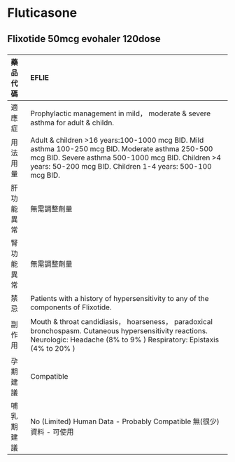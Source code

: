 # Fluticasone

## Flixotide 50mcg evohaler 120dose

##### 

| 藥品代碼   | EFLIE                                                                                                                                                                                                              |
|:-----------|:-------------------------------------------------------------------------------------------------------------------------------------------------------------------------------------------------------------------|
| 適應症     | Prophylactic management in mild， moderate & severe asthma for adult & childn.                                                                                                                                     |
| 用法用量   | Adult & children >16 years:100-1000 mcg BID. Mild asthma 100-250 mcg BID. Moderate asthma 250-500 mcg BID. Severe asthma 500-1000 mcg BID. Children >4 years: 50-200 mcg BID. Children 1-4 years: 500-100 mcg BID. |
| 肝功能異常 | 無需調整劑量                                                                                                                                                                                                       |
| 腎功能異常 | 無需調整劑量                                                                                                                                                                                                       |
| 禁忌       | Patients with a history of hypersensitivity to any of the components of Flixotide.                                                                                                                                 |
| 副作用     | Mouth & throat candidiasis， hoarseness， paradoxical bronchospasm. Cutaneous hypersensitivity reactions. Neurologic: Headache (8% to 9% ) Respiratory: Epistaxis (4% to 20% )                                     |
| 孕期建議   | Compatible                                                                                                                                                                                                         |
| 哺乳期建議 | No (Limited) Human Data - Probably Compatible 無(很少)資料 - 可使用                                                                                                                                                |

